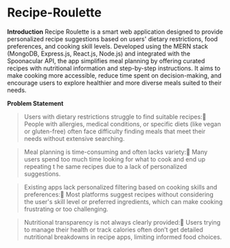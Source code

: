 # Recipe-Roulette
**Introduction**
Recipe Roulette is a smart web application designed to provide personalized recipe suggestions based on users' dietary restrictions, food preferences, and cooking skill levels. Developed using the MERN stack (MongoDB, Express.js, React.js, Node.js) and integrated with the Spoonacular API, the app simplifies meal planning by offering curated recipes with nutritional information and step-by-step instructions. It aims to make cooking more accessible, reduce time spent on decision-making, and encourage users to explore healthier and more diverse meals suited to their needs.

**Problem Statement**
>Users with dietary restrictions struggle to find suitable recipes:	People with allergies, medical conditions, or specific diets (like vegan or gluten-free) 	often face difficulty finding meals that meet their 
 needs without extensive searching.

>Meal planning is time-consuming and often lacks variety:	Many users spend too much time looking for what to cook and end up repeating t	he 	same recipes due to a lack of personalized suggestions.

>Existing apps lack personalized filtering based on cooking skills and preferences:	Most platforms suggest recipes without considering the user's skill level or 	preferred ingredients, which can make cooking 
 frustrating or too challenging.

>Nutritional transparency is not always clearly provided:	Users trying to manage their health or track calories often don’t get detailed 	nutritional breakdowns in recipe apps, limiting informed food choices.




